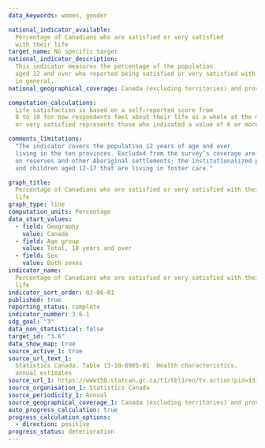 ```yaml
---
data_keywords: women, gender

national_indicator_available:
  Percentage of Canadians who are satisfied or very satisfied
  with their life
target_name: No specific target
national_indicator_description:
  This indicator measures the percentage of the population
  aged 12 and over who reported being satisfied or very satisfied with their life
  in general.
national_geographical_coverage: Canada (excluding territories) and provinces

computation_calculations:
  Life satisfaction is based on a self-reported score from
  0 to 10 for how respondents feel about their life as a whole at the moment. Satisfied
  or very satisfied represents those who indicated a value of 6 or more out of 10.

comments_limitations:
  "The indicator covers the population 12 years of age and over
  living in the ten provinces. Excluded from the survey’s coverage are: persons living
  on reserves and other Aboriginal settlements; the institutionalized population,
  and children aged 12-17 that are living in foster care."

graph_title:
  Percentage of Canadians who are satisfied or very satisfied with their
  life
graph_type: line
computation_units: Percentage
data_start_values:
  - field: Geography
    value: Canada
  - field: Age group
    value: Total, 18 years and over
  - field: Sex
    value: Both sexes
indicator_name:
  Percentage of Canadians who are satisfied or very satisfied with their
  life
indicator_sort_order: 03-06-01
published: true
reporting_status: complete
indicator_number: 3.6.1
sdg_goal: "3"
data_non_statistical: false
target_id: "3.6"
data_show_map: true
source_active_1: true
source_url_text_1:
  Statistics Canada. Table 13-10-0905-01  Health characteristics,
  annual estimates
source_url_1: https://www150.statcan.gc.ca/t1/tbl1/en/tv.action?pid=1310090501
source_organisation_1: Statistics Canada
source_periodicity_1: Annual
source_geographical_coverage_1: Canada (excluding territories) and provinces
auto_progress_calculation: true
progress_calculation_options:
  - direction: positive
progress_status: deterioration
---
```

